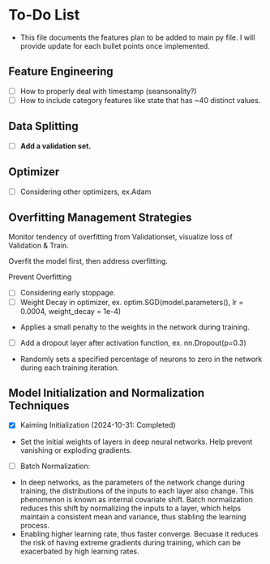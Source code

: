 # To-Do List
* This file documents the features plan to be added to main py file. I will provide update for each bullet points once implemented.
## Feature Engineering
- [ ] How to properly deal with timestamp (seansonality?)
- [ ] How to include category features like state that has ~40 distinct values. 
## Data Splitting
- [ ] **Add a validation set.**
## Optimizer
- [ ] Considering other optimizers, ex.Adam
## Overfitting Management Strategies
Monitor tendency of overfitting from Validationset, visualize loss of Validation & Train.

Overfit the model first, then address overfitting.

Prevent Overfitting
- [ ] Considering early stoppage.
- [ ] Weight Decay in optimizer, ex. optim.SGD(model.parameters(), lr = 0.0004, weight_decay = 1e-4)
* Applies a small penalty to the weights in the network during training.
- [ ] Add a dropout layer after activation function, ex. nn.Dropout(p=0.3)
* Randomly sets a specified percentage of neurons to zero in the network during each training iteration.
## Model Initialization and Normalization Techniques
- [x] Kaiming Initialization (2024-10-31: Completed)
* Set the initial weights of layers in deep neural networks. Help prevent vanishing or exploding gradients.
- [ ] Batch Normalization:
* In deep networks, as the parameters of the network change during training, the distributions of the inputs to each layer also change. This phenomenon is known as internal covariate shift. Batch normalization reduces this shift by normalizing the inputs to a layer, which helps maintain a consistent mean and variance, thus stabling the learning process.
* Enabling higher learning rate, thus faster converge. Becuase it reduces the risk of having extreme gradients during training, which can be exacerbated by high learning rates.


